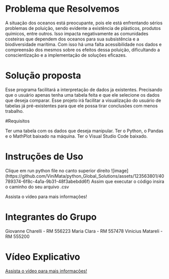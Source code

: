 # Problema que Resolvemos
<p> 
  A situação dos oceanos está preocupante, pois ele está enfrentando sérios problemas de poluição, sendo evidente a existência de plásticos, produtos químicos, entre outros. Isso impacta negativamente as comunidades costeiras que dependem dos oceanos para sua subsistência e a biodiversidade marítima. Com isso há uma falta acessibilidade nos dados e compreensão dos mesmos sobre os efeitos dessa poluição, dificultando a conscientização e a implementação de soluções eficazes.
</p>

# Solução proposta
<p>
  Esse programa facilitará a interpretação de dados ja existentes. Precisando que o usuário apenas tenha uma tabela feita e que ele selecione os dados que deseja comparar. Esse projeto irá facilitar a visualização do usuário de tabelas já pré-existentes para que ele possa tirar conclusões com menos trabalho.
</p>

#Requisitos
<p>
  Ter uma tabela com os dados que deseja manipular.
  Ter o Python, o Pandas e o MathPlot baixado na máquina.
  Ter o Visual Studio Code baixado.
</p>

# Instruções de Uso
<p>
  Clique em run python file no canto superior direito
  ![image](https://github.com/ViniMata/python_Global_Solutions/assets/123563801/40789374-6f8c-4a1a-9b31-48f3abebdd6f)
  Assim que executar o código insira o caminho do seu arquivo .csv

  Assista o vídeo para mais informações!
</p>

# Integrantes do Grupo
Giovanne Charelli - RM 556223
Maria Clara - RM 557478
Vinicius Matareli - RM 555200

# Vídeo Explicativo
<a target="_blank" href="https://youtu.be/FMPBJVXE2eA?si=-1kHIUpL_TAnF_VB">Assista o vídeo para mais informações!</a>
